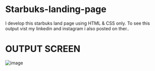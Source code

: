 # Starbuks-landing-page
I develop this starbuks land page using HTML &amp; CSS only. To see this output vist my linkedin  and instagram i also posted on ther.. 

# OUTPUT SCREEN
![image](https://github.com/Rkrishu/Starbuks-landing-page/assets/89185861/d235ed59-0303-4915-9b1b-f41857e25de1)
